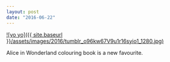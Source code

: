 ```yaml
---
layout: post
date: "2016-06-22"
---
```


[![yo yo]({{ site.baseurl }}/assets/images/2016/tumblr_o96kw67V9u1r16syio1_1280.jpg)](https://mananamanana.com/ohpiglet/wp-content/uploads/2016/06/tumblr_o96kw67V9u1r16syio1_1280.jpg)

Alice in Wonderland colouring book is a new favourite.
